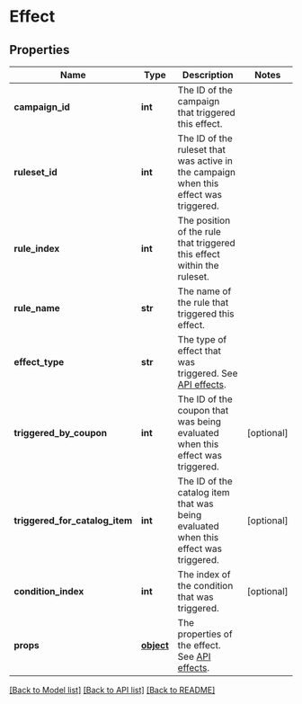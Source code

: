 # Effect


## Properties
Name | Type | Description | Notes
------------ | ------------- | ------------- | -------------
**campaign_id** | **int** | The ID of the campaign that triggered this effect. | 
**ruleset_id** | **int** | The ID of the ruleset that was active in the campaign when this effect was triggered. | 
**rule_index** | **int** | The position of the rule that triggered this effect within the ruleset. | 
**rule_name** | **str** | The name of the rule that triggered this effect. | 
**effect_type** | **str** | The type of effect that was triggered. See [API effects](https://docs.talon.one/docs/dev/integration-api/api-effects). | 
**triggered_by_coupon** | **int** | The ID of the coupon that was being evaluated when this effect was triggered. | [optional] 
**triggered_for_catalog_item** | **int** | The ID of the catalog item that was being evaluated when this effect was triggered. | [optional] 
**condition_index** | **int** | The index of the condition that was triggered. | [optional] 
**props** | [**object**](.md) | The properties of the effect. See [API effects](https://docs.talon.one/docs/dev/integration-api/api-effects). | 

[[Back to Model list]](../README.md#documentation-for-models) [[Back to API list]](../README.md#documentation-for-api-endpoints) [[Back to README]](../README.md)


